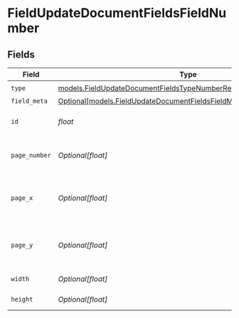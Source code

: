 # FieldUpdateDocumentFieldsFieldNumber


## Fields

| Field                                                                                                                                    | Type                                                                                                                                     | Required                                                                                                                                 | Description                                                                                                                              |
| ---------------------------------------------------------------------------------------------------------------------------------------- | ---------------------------------------------------------------------------------------------------------------------------------------- | ---------------------------------------------------------------------------------------------------------------------------------------- | ---------------------------------------------------------------------------------------------------------------------------------------- |
| `type`                                                                                                                                   | [models.FieldUpdateDocumentFieldsTypeNumberRequestBody1](../models/fieldupdatedocumentfieldstypenumberrequestbody1.md)                   | :heavy_check_mark:                                                                                                                       | N/A                                                                                                                                      |
| `field_meta`                                                                                                                             | [Optional[models.FieldUpdateDocumentFieldsFieldMetaNumberRequestBody]](../models/fieldupdatedocumentfieldsfieldmetanumberrequestbody.md) | :heavy_minus_sign:                                                                                                                       | N/A                                                                                                                                      |
| `id`                                                                                                                                     | *float*                                                                                                                                  | :heavy_check_mark:                                                                                                                       | The ID of the field to update.                                                                                                           |
| `page_number`                                                                                                                            | *Optional[float]*                                                                                                                        | :heavy_minus_sign:                                                                                                                       | The page number the field will be on.                                                                                                    |
| `page_x`                                                                                                                                 | *Optional[float]*                                                                                                                        | :heavy_minus_sign:                                                                                                                       | The X coordinate of where the field will be placed.                                                                                      |
| `page_y`                                                                                                                                 | *Optional[float]*                                                                                                                        | :heavy_minus_sign:                                                                                                                       | The Y coordinate of where the field will be placed.                                                                                      |
| `width`                                                                                                                                  | *Optional[float]*                                                                                                                        | :heavy_minus_sign:                                                                                                                       | The width of the field.                                                                                                                  |
| `height`                                                                                                                                 | *Optional[float]*                                                                                                                        | :heavy_minus_sign:                                                                                                                       | The height of the field.                                                                                                                 |